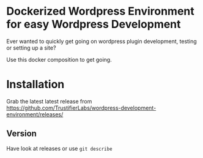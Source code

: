 # Dockerized Wordpress Environment for easy Wordpress Development


Ever wanted to quickly get going on wordpress plugin development, testing or setting up 
a site? 

Use this docker composition to get going.

# Installation

Grab the latest latest release from https://github.com/TrustifierLabs/wordpress-development-environment/releases/



## Version
Have look at releases or use `git describe`
